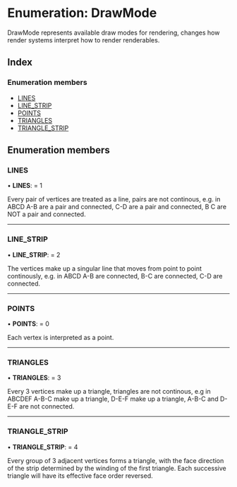 
# Enumeration: DrawMode

DrawMode represents available draw modes for rendering, changes how render
systems interpret how to render renderables.

## Index

### Enumeration members

* [LINES](drawmode.md#lines)
* [LINE_STRIP](drawmode.md#line_strip)
* [POINTS](drawmode.md#points)
* [TRIANGLES](drawmode.md#triangles)
* [TRIANGLE_STRIP](drawmode.md#triangle_strip)

## Enumeration members

###  LINES

• **LINES**: = 1

Every pair of vertices are treated as a line, pairs are not continous,
e.g. in ABCD A-B are a pair and connected, C-D are a pair and connected,
B C are NOT a pair and connected.

___

###  LINE_STRIP

• **LINE_STRIP**: = 2

The vertices make up a singular line that moves from point to point
continously, e.g. in ABCD A-B are connected, B-C are connected, C-D are
connected.

___

###  POINTS

• **POINTS**: = 0

Each vertex is interpreted as a point.

___

###  TRIANGLES

• **TRIANGLES**: = 3

Every 3 vertices make up a triangle, triangles are not continous, e.g in
ABCDEF A-B-C make up a triangle, D-E-F make up a triangle, A-B-C and
D-E-F are not connected.

___

###  TRIANGLE_STRIP

• **TRIANGLE_STRIP**: = 4

Every group of 3 adjacent vertices forms a triangle, with the face
direction of the strip determined by the winding of the first triangle.
Each successive triangle will have its effective face order reversed.
